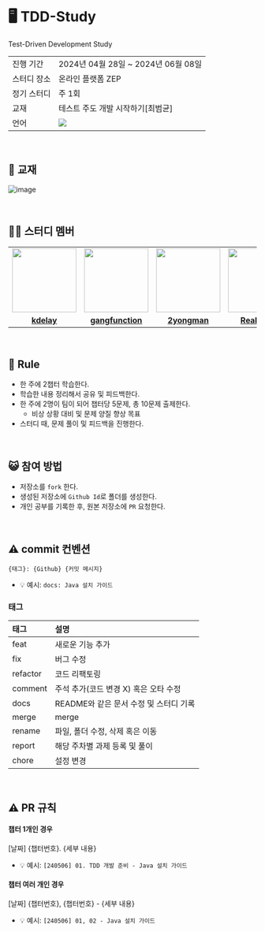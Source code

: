 # 🖥️ TDD-Study
Test-Driven Development Study
<table>
  <tr>
    <td>진행 기간</td>
    <td>2024년 04월 28일 ~ 2024년 06월 08일</td>
  </tr>
  <tr>
    <td>스터디 장소</td>
    <td>온라인 플랫폼 ZEP</td>
  </tr>
  <tr>
    <td>정기 스터디</td>
    <td>주 1회</td>
  </tr>
  <tr>
    <td>교재</td>
    <td>테스트 주도 개발 시작하기[최범균]</td>
  </tr>
  <tr>
    <td>언어</td>
    <td><img src="https://img.shields.io/badge/Java-007396.svg?&style=for-the-badge&logo=Java&logoColor=white"> </td>
  </tr>
</table>

<br/>

## 📗 교재

![image](https://github.com/kdelay/TDD-Study/assets/90545043/2844211f-98d2-4e9a-8bab-c268359781a1)

<br/>

## 🧑‍💻 스터디 멤버
<table>
  <tr>
    <td align="center">
      <a href="https://github.com/kdelay"><img src="https://avatars.githubusercontent.com/kdelay" width="130px;" alt=""></a>
    </td>
    <td>
      <a href="https://github.com/gangfunction"><img src="https://avatars.githubusercontent.com/gangfunction" width="130px;" alt=""></a>
    </td>
    <td>
      <a href="https://github.com/2yongman"><img src="https://avatars.githubusercontent.com/2yongman" width="130px;" alt=""></a>
    </td>
    <td>
      <a href="https://github.com/RealWarm"><img src="https://avatars.githubusercontent.com/RealWarm" width="130px;" alt=""></a>
    </td>
    <td>
      <a href="https://github.com/vivalahm"><img src="https://avatars.githubusercontent.com/vivalahm" width="130px;" alt=""></a>
    </td>
  </tr>
  <tr>
    <td align="center"><a href="https://github.com/kdelay"><b>kdelay</b></a></td>
    <td align="center"><a href="https://github.com/gangfunction"><b>gangfunction</b></a></td>
    <td align="center"><a href="https://github.com/2yongman"><b>2yongman</b></a></td>
    <td align="center"><a href="https://github.com/RealWarm"><b>RealWarm</b></a></td>
    <td align="center"><a href="https://github.com/vivalahm"><b>vivalahm</b></a></td>
  </tr>
</table>

<br/>

## 📢 Rule
- 한 주에 2챕터 학습한다.
- 학습한 내용 정리해서 공유 및 피드백한다.
- 한 주에 2명이 팀이 되어 챕터당 5문제, 총 10문제 출제한다.
  - 비상 상황 대비 및 문제 양질 향상 목표
- 스터디 때, 문제 풀이 및 피드백을 진행한다.

<br/>

## 😺 참여 방법
- 저장소를 `fork` 한다.
- 생성된 저장소에 `Github Id`로 폴더를 생성한다.
- 개인 공부를 기록한 후, 원본 저장소에 `PR` 요청한다.

<br/>

## ⚠️ commit 컨벤션

```
{태그}: {Github} {커밋 메시지}
```

- 💡 예시: `docs: Java 설치 가이드`

### 태그

| 태그       | 설명                                 |
|:---------|:----------------------------------------|
| feat     | 새로운 기능 추가                          |
| fix      | 버그 수정                                 |
| refactor | 코드 리팩토링                             |
| comment  | 주석 추가(코드 변경 X) 혹은 오타 수정      |
| docs     | README와 같은 문서 수정 및 스터디 기록     |
| merge    | merge                                      |
| rename   | 파일, 폴더 수정, 삭제 혹은 이동            |
| report   | 해당 주차별 과제 등록 및 풀이               |
| chore    | 설정 변경                                   |

<br/>

## ⚠️ PR 규칙
#### 챕터 1개인 경우
[날짜] {챕터번호}. {세부 내용}
- 💡 예시: `[240506] 01. TDD 개발 준비 - Java 설치 가이드`
#### 챕터 여러 개인 경우
[날짜] {챕터번호}, {챕터번호} - {세부 내용}
- 💡 예시: `[240506] 01, 02 - Java 설치 가이드`
